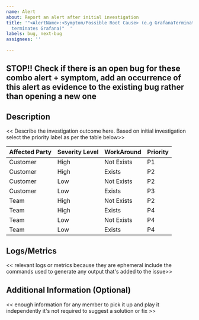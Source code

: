 ```yaml
---
name: Alert
about: Report an alert after initial investigation
title: '"<AlertName>:<Symptom/Possible Root Cause> (e.g GrafanaTerminated:  DB deployment
  terminates Grafana)"  '
labels: bug, next-bug
assignees: ''

---
```


## STOP!!   Check if there is an open bug for these combo alert + symptom, add an occurrence of this alert as evidence to the existing bug rather than opening a new one 

## Description
<<  Describe the investigation outcome here.  Based on initial investigation select the
priority label as per the table below>> 

Affected Party  | Severity Level | WorkAround | Priority |
 -- | -- | -- | --
 Customer | High | Not Exists | P1 
 Customer | High | Exists |P2
 Customer | Low | Not Exists | P2
 Customer | Low | Exists | P3
  Team  | High | Not Exists | P2
 Team | High | Exists |P4
 Team | Low | Not Exists | P4
 Team | Low | Exists | P4
 

## Logs/Metrics
<< relevant logs or metrics because they are ephemeral 
include the commands used to generate any output that's added to the issue>>

## Additional Information (Optional)
<< enough information for any member to pick it up and play it independently
it's not required to suggest a solution or fix >>
